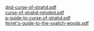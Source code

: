 [dnd-curse-of-strahd.pdf](./dnd-curse-of-strahd.pdf)  
[curse-of-strahd-reloded.pdf](./curse-of-strahd-reloded.pdf)  
[a-guide-to-curse-of-strahd.pdf](./a-guide-to-curse-of-strahd.pdf)  
[ferret's-guide-to-the-svalich-woods.pdf](./ferret's-guide-to-the-svalich-woods.pdf)  
